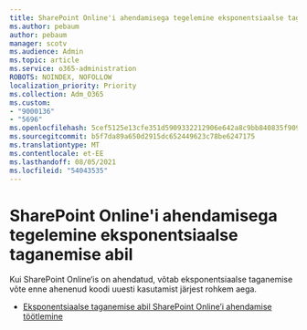 ```yaml
---
title: SharePoint Online'i ahendamisega tegelemine eksponentsiaalse taganemise abil
ms.author: pebaum
author: pebaum
manager: scotv
ms.audience: Admin
ms.topic: article
ms.service: o365-administration
ROBOTS: NOINDEX, NOFOLLOW
localization_priority: Priority
ms.collection: Adm_O365
ms.custom:
- "9000136"
- "5696"
ms.openlocfilehash: 5cef5125e13cfe351d5909332212906e642a8c9bb840835f909fa3a6cdd7a441
ms.sourcegitcommit: b5f7da89a650d2915dc652449623c78be6247175
ms.translationtype: MT
ms.contentlocale: et-EE
ms.lasthandoff: 08/05/2021
ms.locfileid: "54043535"
---
```

# <a name="handle-sharepoint-online-throttling-by-using-exponential-back-off"></a>SharePoint Online'i ahendamisega tegelemine eksponentsiaalse taganemise abil

Kui SharePoint Online‘is on ahendatud, võtab eksponentsiaalse taganemise võte enne ahenenud koodi uuesti kasutamist järjest rohkem aega.

- [Eksponentsiaalse taganemise abil SharePoint Online’i ahendamise töötlemine](https://docs.microsoft.com/sharepoint/dev/solution-guidance/handle-sharepoint-online-throttling-by-using-exponential-back-off)
